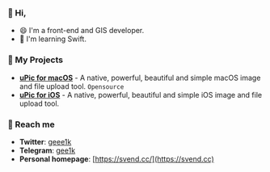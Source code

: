 ### 👋 Hi,

- 😄 I'm a front-end and GIS developer.
- 🌱 I'm learning Swift.

### 🔭 My Projects

- **[uPic for macOS](https://github.com/gee1k/uPic)** - A native, powerful, beautiful and simple macOS image and file upload tool. `Opensource`
- **[uPic for iOS](https://apps.apple.com/us/app/id1510718678)** - A native, powerful, beautiful and simple iOS image and file upload tool.

### 💬 Reach me

- **Twitter**: [geee1k](https://twitter.com/geee1k)
- **Telegram**: [gee1k](https://t.me/gee1k)
- **Personal homepage**: [https://svend.cc/](https://svend.cc)
